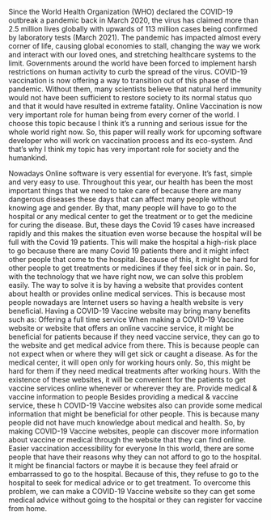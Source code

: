 Since the World Health Organization (WHO) declared the COVID-19 outbreak a pandemic
back in March 2020, the virus has claimed more than 2.5 million lives globally with upwards
of 113 million cases being confirmed by laboratory tests (March 2021).
The pandemic has impacted almost every corner of life, causing global economies to stall,
changing the way we work and interact with our loved ones, and stretching healthcare systems
to the limit. Governments around the world have been forced to implement harsh restrictions
on human activity to curb the spread of the virus.
COVID-19 vaccination is now offering a way to transition out of this phase of the pandemic.
Without them, many scientists believe that natural herd immunity would not have been
sufficient to restore society to its normal status quo and that it would have resulted in extreme
fatality.
Online Vaccination is now very important role for human being from every corner of the world.
I choose this topic because I think it’s a running and serious issue for the whole world right
now. So, this paper will really work for upcoming software developer who will work on
vaccination process and its eco-system. And that’s why I think my topic has very important
role for society and the humankind.

Nowadays Online software is very essential for everyone. It’s fast, simple and very easy to
use. Throughout this year, our health has been the most important things that we need to take
care of because there are many dangerous diseases these days that can affect many people
without knowing age and gender. By that, many people will have to go to the hospital or any
medical center to get the treatment or to get the medicine for curing the disease. But, these
days the Covid 19 cases have increased rapidly and this makes the situation even worse
because the hospital will be full with the Covid 19 patients. This will make the hospital a
high-risk place to go because there are many Covid 19 patients there and it might infect other
people that come to the hospital. Because of this, it might be hard for other people to get
treatments or medicines if they feel sick or in pain. So, with the technology that we have
right now, we can solve this problem easily. The way to solve it is by having a website that
provides content about health or provides online medical services. This is because most
people nowadays are Internet users so having a health website is very beneficial.
Having a COVID-19 Vaccine website may bring many benefits such as:
Offering a full time service
When making a COVID-19 Vaccine website or website that offers an online vaccine service,
it might be beneficial for patients because if they need vaccine service, they can go to the
website and get medical advice from there. This is because people can not expect when or
where they will get sick or caught a disease. As for the medical center, it will open only for
working hours only. So, this might be hard for them if they need medical treatments after
working hours. With the existence of these websites, it will be convenient for the patients to
get vaccine services online whenever or wherever they are.
Provide medical & vaccine information to people
Besides providing a medical & vaccine service, these h COVID-19 Vaccine websites also
can provide some medical information that might be beneficial for other people. This is
because many people did not have much knowledge about medical and health. So, by
making COVID-19 Vaccine websites, people can discover more information about vaccine
or medical through the website that they can find online.
Easier vaccination accessibility for everyone
In this world, there are some people that have their reasons why they can not afford to go to
the hospital. It might be financial factors or maybe it is because they feel afraid or
embarrassed to go to the hospital. Because of this, they refuse to go to the hospital to seek for
medical advice or to get treatment. To overcome this problem, we can make a COVID-19
Vaccine website so they can get some medical advice without going to the hospital or they
can register for vaccine from home.
